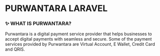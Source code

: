 # PURWANTARA LARAVEL

<h3 id="purwantara">✨ WHAT IS PURWANTARA?</h3> 
Purwantara is a digital payment service provider that helps businesses to accept digital payments with seamless and secure. Some of the payment services provided by Purwantara are Virtual Account, E Wallet, Credit Card and QRIS.
